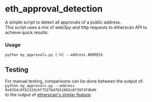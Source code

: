 # eth_approval_detection
A simple script to detect all approvals of a public address. \
This script uses a mix of web3py and http requests to etherscan API to achieve quick results.

### Usage
```python3
python my_approvals.py [-h] --address ADDRESS
```

## Testing
For manual testing, comparisons can be done between the output of: \
`python my_approvals.py --address 0x6354c9fb232dc6f7527b4fb51683c07397dfdb4b` \
to the output of [etherscan's similar feature](https://etherscan.io/tokenapprovalchecker?search=0x6354c9fb232dc6f7527b4fb51683c07397dfdb4b&filter=).
